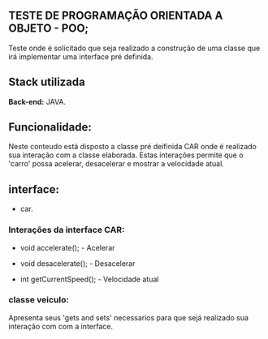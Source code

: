 ## TESTE DE PROGRAMAÇÃO ORIENTADA A OBJETO - POO;

Teste onde é solicitado que seja realizado a construção de uma classe que irá implementar uma interface pré definida.

## Stack utilizada
 
**Back-end:** JAVA.
## Funcionalidade:

Neste conteudo está disposto a classe pré deifinida CAR onde é realizado sua interação com a classe elaborada. Estas interações permite que o 'carro' possa acelerar, desacelerar e mostrar a velocidade atual.

## interface:

- car.

### Interações da interface CAR:

- void accelerate();  - Acelerar

- void desacelerate();  - Desacelerar

- int getCurrentSpeed(); - Velocidade atual


### classe veiculo:

Apresenta seus 'gets and sets' necessarios para que sejá realizado sua interação com com a interface. 